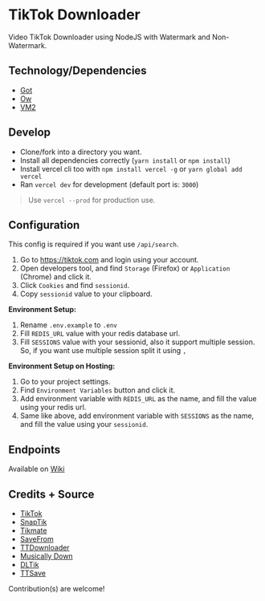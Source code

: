 # TikTok Downloader

Video TikTok Downloader using NodeJS with Watermark and Non-Watermark.

## Technology/Dependencies
- [Got](https://npmjs.com/got)
- [Ow](https://npmjs.com/ow) 
- [VM2](https://npmjs.com/vm2)

## Develop
- Clone/fork into a directory you want.
- Install all dependencies correctly (`yarn install` or `npm install`)
- Install vercel cli too with `npm install vercel -g` or `yarn global add vercel`
- Ran `vercel dev` for development (default port is: `3000`)
> Use `vercel --prod` for production use.


## Configuration
This config is required if you want use `/api/search`.

1. Go to https://tiktok.com and login using your account.
2. Open developers tool, and find `Storage` (Firefox) or `Application` (Chrome) and click it.
3. Click `Cookies` and find `sessionid`.
4. Copy `sessionid` value to your clipboard.


**Environment Setup:**
1. Rename `.env.example` to `.env`
2. Fill `REDIS_URL` value with your redis database url.
3. Fill `SESSIONS` value with your sessionid, also it support multiple session. So, if you want use multiple session split it using `,`

**Environment Setup on Hosting:**
1. Go to your project settings.
2. Find `Environment Variables` button and click it.
3. Add environment variable with `REDIS_URL` as the name, and fill the value using your redis url.
4. Same like above, add environment variable with `SESSIONS` as the name, and fill the value using your `sessionid`. 

## Endpoints
Available on [Wiki](https://github.com/hansputera/tiktok-dl/wiki/Endpoints)

## Credits + Source

- [TikTok](https://tiktok.com) 
- [SnapTik](https://snaptik.app)
- [Tikmate](https://tikmate.online)
- [SaveFrom](https://id.savefrom.net)
- [TTDownloader](https://ttdownloader.com)
- [Musically Down](https://musicaldown.com)
- [DLTik](https://dltik.com/)
- [TTSave](https://ttsave.app)

Contribution(s) are welcome!
